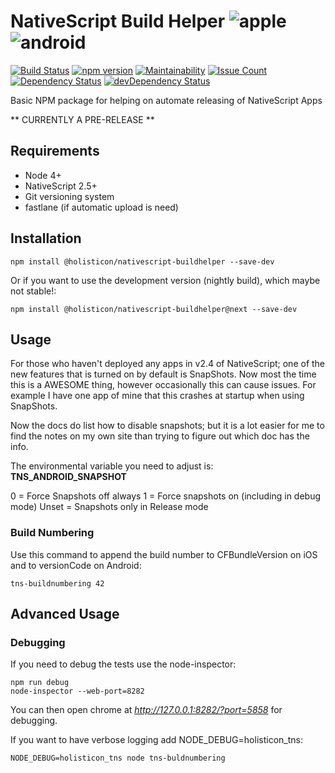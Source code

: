 # NativeScript Build Helper ![apple](https://cdn3.iconfinder.com/data/icons/picons-social/57/16-apple-32.png) ![android](https://cdn4.iconfinder.com/data/icons/logos-3/228/android-32.png)

[![Build Status](https://travis-ci.org/holisticon/nativescript-buildhelper.svg?branch=master)](https://travis-ci.org/holisticon/nativescript-buildhelper)
[![npm version](https://badge.fury.io/js/%40holisticon%2Fnativescript-buildhelper.svg)](https://badge.fury.io/js/%40holisticon%2Fnativescript-buildhelper)
[![Maintainability](https://api.codeclimate.com/v1/badges/ed77fd2de5888c6a3300/maintainability)](https://codeclimate.com/github/holisticon/nativescript-buildhelper/maintainability)
[![Issue Count](https://codeclimate.com/github/holisticon/nativescript-buildhelper/badges/issue_count.svg)](https://codeclimate.com/github/holisticon/nativescript-buildhelper) 
[![Dependency Status](https://david-dm.org/holisticon/nativescript-buildhelper.svg)](https://david-dm.org/holisticon/nativescript-buildhelper) 
[![devDependency Status](https://david-dm.org/holisticon/nativescript-buildhelper/dev-status.svg)](https://david-dm.org/holisticon/nativescript-buildhelper#info=devDependencies)

Basic NPM package for helping on automate releasing of NativeScript Apps

** CURRENTLY A PRE-RELEASE **

## Requirements

* Node 4+
* NativeScript 2.5+
* Git versioning system
* fastlane (if automatic upload is need)

## Installation

```
npm install @holisticon/nativescript-buildhelper --save-dev
```

Or if you want to use the development version (nightly build), which maybe not stable!:

```
npm install @holisticon/nativescript-buildhelper@next --save-dev
```

## <a name="usage"></a> Usage

For those who haven't deployed any apps in v2.4 of NativeScript; one of the new features that is turned on by default is SnapShots.    Now most the time this is a AWESOME thing, however occasionally this can cause issues.   For example I have one app of mine that this crashes at startup when using SnapShots.

Now the docs do list how to disable snapshots; but it is a lot easier for me to find the notes on my own site than trying to figure out which doc has the info.

The environmental variable you need to adjust is: <strong>TNS_ANDROID_SNAPSHOT</strong>

0 = Force Snapshots off always
1 = Force snapshots on (including in debug mode)
Unset = Snapshots only in Release mode

### <a name="buildnumbering"></a> Build Numbering

Use this command to append the build number to CFBundleVersion on iOS and to versionCode on Android:

```
tns-buildnumbering 42
```

## Advanced Usage

### Debugging

If you need to debug the tests use the node-inspector:
```
npm run debug
node-inspector --web-port=8282
```

You can then open chrome at *http://127.0.0.1:8282/?port=5858* for debugging.

If you want to have verbose logging add NODE_DEBUG=holisticon_tns:

```
NODE_DEBUG=holisticon_tns node tns-buldnumbering
```
